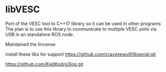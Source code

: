 # libVESC
Port of the VESC tool to C++17 library so it can be used in other programs
The plan is to use this library to communicate to multiple VESC units via USB in an standalone ROS node.

Maintained the lincense

install these libs for support
https://github.com/crayzeewulf/libserial.git

https://github.com/KjellKod/g3log.git

